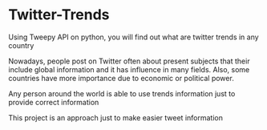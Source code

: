 # Twitter-Trends
Using Tweepy API on python, you will find out what are twitter trends in any country

Nowadays, people post on Twitter often about present subjects that their include global information and it has influence in many fields. Also, some countries have more importance due to economic or political power.

Any person around the world is able to use trends information just to provide correct information

This project is an approach just to make easier tweet information

